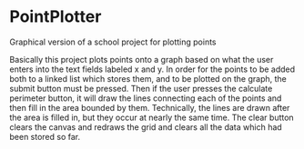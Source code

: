 # PointPlotter
Graphical version of a school project for plotting points

Basically this project plots points onto a graph based on what the user enters into the text fields labeled x and y.
In order for the points to be added both to a linked list which stores them, and to be plotted on the graph, the submit button
must be pressed. Then if the user presses the calculate perimeter button, it will draw the lines connecting each of the points
and then fill in the area bounded by them. Technically, the lines are drawn after the area is filled in, but they occur at
nearly the same time. The clear button clears the canvas and redraws the grid and clears all the data which had been stored
so far.
